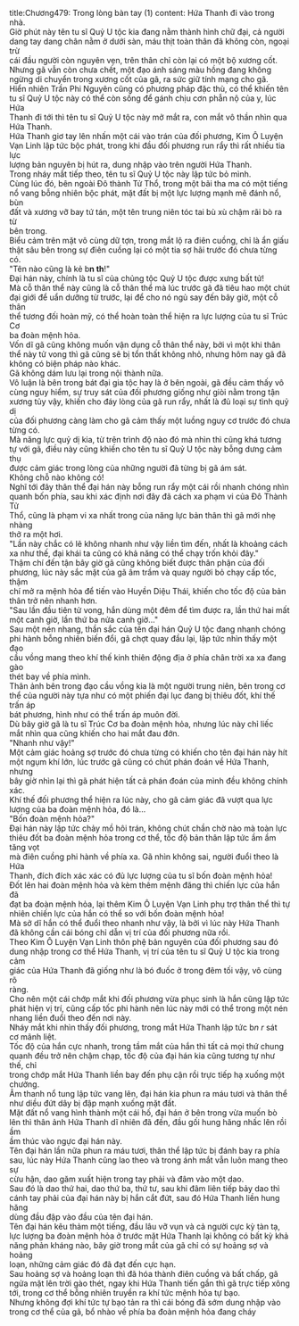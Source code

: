 title:Chương479: Trong lòng bàn tay (1)
content:
Hứa Thanh đi vào trong nhà.<br>Giờ phút này tên tu sĩ Quỷ U tộc kia đang nằm thành hình chữ đại, cả người<br>dang tay dang chân nằm ở dưới sàn, máu thịt toàn thân đã không còn, ngoại trừ<br>cái đầu người còn nguyên vẹn, trên thân chỉ còn lại có một bộ xương cốt.<br>Nhưng gã vẫn còn chưa chết, một đạo ánh sáng màu hồng đang không<br>ngừng di chuyển trong xương cốt của gã, ra sức giữ tính mạng cho gã.<br>Hiển nhiên Trần Phi Nguyên cũng có phương pháp đặc thù, có thể khiến tên<br>tu sĩ Quỷ U tộc này có thể còn sống để gánh chịu cơn phẫn nộ của y, lúc Hứa<br>Thanh đi tới thì tên tu sĩ Quỷ U tộc này mở mắt ra, con mắt vô thần nhìn qua<br>Hứa Thanh.<br>Hứa Thanh giơ tay lên nhấn một cái vào trán của đối phương, Kim Ô Luyện<br>Vạn Linh lập tức bộc phát, trong khi đầu đối phương run rẩy thì rất nhiều tia lực<br>lượng bản nguyên bị hút ra, dung nhập vào trên người Hứa Thanh.<br>Trong nháy mắt tiếp theo, tên tu sĩ Quỷ U tộc này lập tức bỏ mình.<br>Cùng lúc đó, bên ngoài Đô thành Tử Thổ, trong một bãi tha ma có một tiếng<br>nổ vang bỗng nhiên bộc phát, mặt đất bị một lực lượng mạnh mẽ đánh nổ, bùn<br>đất và xương vỡ bay tứ tán, một tên trung niên tóc tai bù xù chậm rãi bò ra từ<br>bên trong.<br>Biểu cảm trên mặt vô cùng dữ tợn, trong mắt lộ ra điên cuồng, chỉ là ẩn giấu<br>thật sâu bên trong sự điên cuồng lại có một tia sợ hãi trước đó chưa từng có.<br>"Tên nào cũng là kẻ b**n th**!"<br>Đại hán này, chính là tu sĩ của chủng tộc Quỷ U tộc được xưng bất tử!<br>Mà cỗ thân thể này cũng là cỗ thân thể mà lúc trước gã đã tiêu hao một chút<br>đại giới để uẩn dưỡng từ trước, lại để cho nó ngủ say đến bây giờ, một cỗ thân<br>thể tương đối hoàn mỹ, có thể hoàn toàn thể hiện ra lực lượng của tu sĩ Trúc Cơ<br>ba đoàn mệnh hỏa.<br>Vốn dĩ gã cũng không muốn vận dụng cỗ thân thể này, bởi vì một khi thân<br>thể này tử vong thì gã cũng sẽ bị tổn thất không nhỏ, nhưng hôm nay gã đã<br>không có biện pháp nào khác.<br>Gã không dám lưu lại trong nội thành nữa.<br>Vô luận là bên trong bát đại gia tộc hay là ở bên ngoài, gã đều cảm thấy vô<br>cùng nguy hiểm, sự truy sát của đối phương giống như giòi nằm trong tận<br>xương tủy vậy, khiến cho đáy lòng của gã run rẩy, nhất là đủ loại sự tình quỷ dị<br>của đối phương càng làm cho gã cảm thấy một luồng nguy cơ trước đó chưa<br>từng có.<br>Mà năng lực quỷ dị kia, từ trên trình độ nào đó mà nhìn thì cũng khá tương<br>tự với gã, điều này cũng khiến cho tên tu sĩ Quỷ U tộc này bỗng dưng cảm thụ<br>được cảm giác trong lòng của những người đã từng bị gã ám sát.<br>Không chỗ nào không có!<br>Nghĩ tới đây thân thể đại hán này bỗng run rẩy một cái rồi nhanh chóng nhìn<br>quanh bốn phía, sau khi xác định nơi đây đã cách xa phạm vi của Đô Thành Tử<br>Thổ, cũng là phạm vi xa nhất trong của năng lực bản thân thì gã mới nhẹ nhàng<br>thở ra một hơi.<br>"Lần này chắc có lẽ không nhanh như vậy liền tìm đến, nhất là khoảng cách<br>xa như thế, đại khái ta cũng có khả năng có thể chạy trốn khỏi đây."<br>Thậm chí đến tận bây giờ gã cũng không biết được thân phận của đối<br>phương, lúc này sắc mặt của gã âm trầm và quay người bỏ chạy cấp tốc, thậm<br>chí mở ra mệnh hỏa để tiến vào Huyền Diệu Thái, khiến cho tốc độ của bản<br>thân trở nên nhanh hơn.<br>"Sau lần đầu tiên tử vong, hắn dùng một đêm để tìm được ra, lần thứ hai mất<br>một canh giờ, lần thứ ba nửa canh giờ..."<br>Sau một nén nhang, thần sắc của tên đại hán Quỷ U tộc đang nhanh chóng<br>phi hành bỗng nhiên biến đổi, gã chợt quay đầu lại, lập tức nhìn thấy một đạo<br>cầu vồng mang theo khí thế kinh thiên động địa ở phía chân trời xa xa đang gào<br>thét bay về phía mình.<br>Thân ảnh bên trong đạo cầu vồng kia là một người trung niên, bên trong cơ<br>thể của người này tựa như có một phiến đại lục đang bị thiêu đốt, khí thế trấn áp<br>bát phương, hình như có thể trấn áp muôn đời.<br>Dù bây giờ gã là tu sĩ Trúc Cơ ba đoàn mệnh hỏa, nhưng lúc này chỉ liếc<br>mắt nhìn qua cũng khiến cho hai mắt đau đớn.<br>"Nhanh như vậy!"<br>Một cảm giác hoảng sợ trước đó chưa từng có khiến cho tên đại hán này hít<br>một ngụm khí lớn, lúc trước gã cũng có chút phán đoán về Hứa Thanh, nhưng<br>bây giờ nhìn lại thì gã phát hiện tất cả phán đoán của mình đều không chính<br>xác.<br>Khí thế đối phương thể hiện ra lúc này, cho gã cảm giác đã vượt qua lực<br>lượng của ba đoàn mệnh hỏa, đó là...<br>"Bốn đoàn mệnh hỏa?"<br>Đại hán này lập tức chảy mồ hôi trán, không chút chần chờ nào mà toàn lực<br>thiêu đốt ba đoàn mệnh hỏa trong cơ thể, tốc độ bản thân lập tức ầm ầm tăng vọt<br>mà điên cuồng phi hành về phía xa. Gã nhìn không sai, người đuổi theo là Hứa<br>Thanh, đích đích xác xác có đủ lực lượng của tu sĩ bốn đoàn mệnh hỏa!<br>Đốt lên hai đoàn mệnh hỏa và kèm thêm mệnh đăng thì chiến lực của hắn đã<br>đạt ba đoàn mệnh hỏa, lại thêm Kim Ô Luyện Vạn Linh phụ trợ thân thể thì tự<br>nhiên chiến lực của hắn có thể so với bốn đoàn mệnh hỏa!<br>Mà sở dĩ hắn có thể đuổi theo nhanh như vậy, là bởi vì lúc này Hứa Thanh<br>đã không cần cái bóng chỉ dẫn vị trí của đối phương nữa rồi.<br>Theo Kim Ô Luyện Vạn Linh thôn phệ bản nguyên của đối phương sau đó<br>dung nhập trong cơ thể Hứa Thanh, vị trí của tên tu sĩ Quỷ U tộc kia trong cảm<br>giác của Hứa Thanh đã giống như là bó đuốc ở trong đêm tối vậy, vô cùng rõ<br>ràng.<br>Cho nên một cái chớp mắt khi đối phương vừa phục sinh là hắn cũng lập tức<br>phát hiện vị trí, cũng cấp tốc phi hành nên lúc này mới có thể trong một nén<br>nhang liền đuổi theo đến nơi này.<br>Nháy mắt khi nhìn thấy đối phương, trong mắt Hứa Thanh lập tức b*n r* sát<br>cơ mãnh liệt.<br>Tốc độ của hắn cực nhanh, trong tầm mắt của hắn thì tất cả mọi thứ chung<br>quanh đều trở nên chậm chạp, tốc độ của đại hán kia cũng tương tự như thế, chỉ<br>trong chớp mắt Hứa Thanh liền bay đến phụ cận rồi trực tiếp hạ xuống một<br>chưởng.<br>Âm thanh nổ tung lập tức vang lên, đại hán kia phun ra máu tươi và thân thể<br>như diều đứt dây bị đập mạnh xuống mặt đất.<br>Mặt đất nổ vang hình thành một cái hố, đại hán ở bên trong vừa muốn bò<br>lên thì thân ảnh Hứa Thanh dĩ nhiên đã đến, đầu gối hung hăng nhấc lên rồi ầm<br>ầm thúc vào ngực đại hán này.<br>Tên đại hán lần nữa phun ra máu tươi, thân thể lập tức bị đánh bay ra phía<br>sau, lúc này Hứa Thanh cũng lao theo và trong ánh mắt vẫn luôn mang theo sự<br>cừu hận, dao găm xuất hiện trong tay phải và đâm vào một dao.<br>Sau đó là dao thứ hai, dao thứ ba, thứ tư, sau khi đâm liên tiếp bảy dao thì<br>cánh tay phải của đại hán này bị hắn cắt đứt, sau đó Hứa Thanh liền hung hăng<br>dùng đầu đập vào đầu của tên đại hán.<br>Tên đại hán kêu thảm một tiếng, đầu lâu vỡ vụn và cả người cực kỳ tàn tạ,<br>lực lượng ba đoàn mệnh hỏa ở trước mặt Hứa Thanh lại không có bất kỳ khả<br>năng phản kháng nào, bây giờ trong mắt của gã chỉ có sự hoảng sợ và hoảng<br>loạn, những cảm giác đó đã đạt đến cực hạn.<br>Sau hoảng sợ và hoảng loạn thì đã hóa thành điên cuồng và bất chấp, gã<br>ngửa mặt lên trời gào thét, ngay khi Hứa Thanh tiến gần thì gã trực tiếp xông<br>tới, trong cơ thể bỗng nhiên truyền ra khí tức mệnh hỏa tự bạo.<br>Nhưng không đợi khí tức tự bạo tản ra thì cái bóng đã sớm dung nhập vào<br>trong cơ thể của gã, bổ nhào về phía ba đoàn mệnh hỏa đang cháy